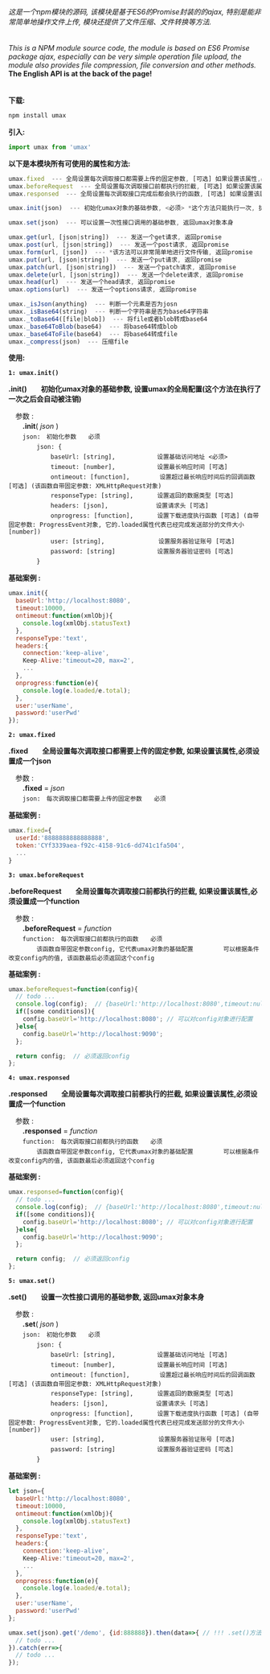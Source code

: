 *这是一个npm模块的源码, 该模块是基于ES6的Promise封装的的ajax, 特别是能非常简单地操作文件上传, 模块还提供了文件压缩、文件转换等方法.*
　<br><br><br>
*This is a NPM module source code, the module is based on ES6 Promise package ajax, especially can be very simple operation file upload, the module also provides file compression, file conversion and other methods.*
**The English API is at the back of the page!**<br><br><br>
**下载:**

```javascript
npm install umax
```

**引入:**

```javascript
import umax from 'umax'
```

**以下是本模块所有可使用的属性和方法:**

```javascript
umax.fixed  --- 全局设置每次调取接口都需要上传的固定参数, [可选] 如果设置该属性,必须设置成一个json
umax.beforeRequest  --- 全局设置每次调取接口前都执行的拦截, [可选] 如果设置该属性, 必须设置成一个function
umax.responsed  --- 全局设置每次调取接口完成后都会执行的函数, [可选] 如果设置该属性, 必须设置成一个function

umax.init(json)  --- 初始化umax对象的基础参数, <必须> *这个方法只能执行一次, 执行完之后会被自动注销

umax.set(json)  --- 可以设置一次性接口调用的基础参数, 返回umax对象本身

umax.get(url, [json|string])  --- 发送一个get请求, 返回promise
umax.post(url, [json|string])  --- 发送一个post请求, 返回promise
umax.form(url, [json])  --- *该方法可以非常简单地进行文件传输, 返回promise
umax.put(url, [json|string])  --- 发送一个put请求, 返回promise
umax.patch(url, [json|string])  --- 发送一个patch请求, 返回promise
umax.delete(url, [json|string])  --- 发送一个delete请求, 返回promise
umax.head(url)  --- 发送一个head请求, 返回promise
umax.options(url)  --- 发送一个options请求, 返回promise

umax._isJson(anything)  --- 判断一个元素是否为josn
umax._isBase64(string)  --- 判断一个字符串是否为base64字符串
umax._toBase64([file|blob])  --- 将file或者blob转成base64
umax._base64ToBlob(base64)  --- 将base64转成blob
umax._base64ToFile(base64)  --- 将base64转成file
umax._compress(json)  --- 压缩file
```

**使用:**

****`1: umax.init()`****

**.init()　　初始化umax对象的基础参数, 设置umax的全局配置(这个方法在执行了一次之后会自动被注销)**

　参数 :<br>
　　**.init**( *json* )<br>
　　`json:　初始化参数　　必须`<br>
　　　　`json: {`<br>
　　　　　　`baseUrl: [string],　　　　　　　设置基础访问地址 <必须>`<br>
　　　　　　`timeout: [number],　　　　　　　设置最长响应时间 [可选]`<br>
　　　　　　`ontimeout: [function],　　　　　设置超过最长响应时间后的回调函数 [可选] (该函数自带固定参数: XMLHttpRequest对象)`<br>
　　　　　　`responseType: [string],　　　　设置返回的数据类型 [可选]`<br>
　　　　　　`headers: [json],　　　　　　　　设置请求头 [可选]`<br>
　　　　　　`onprogress: [function],　　　　设置下载进度执行函数 [可选] (自带固定参数: ProgressEvent对象, 它的.loaded属性代表已经完成发送部分的文件大小[number])`<br>
　　　　　　`user: [string],　　　　　　　　　设置服务器验证账号 [可选]`<br>
　　　　　　`password: [string]　　　　　　　设置服务器验证密码 [可选]`<br>
　　　　`}`<br>

**基础案例 :**
```javascript
umax.init({
  baseUrl:'http://localhost:8080',
  timeout:10000,
  ontimeout:function(xmlObj){
    console.log(xmlObj.statusText)
  },
  responseType:'text',
  headers:{
    connection:'keep-alive',
    Keep-Alive:'timeout=20, max=2',
    ...
  },
  onprogress:function(e){
    console.log(e.loaded/e.total);
  },
  user:'userName',
  password:'userPwd'
});
```

**`2: umax.fixed`**

**.fixed　　全局设置每次调取接口都需要上传的固定参数, 如果设置该属性,必须设置成一个json**

　参数 :<br>
　　**.fixed** = *json*<br>
　　`json:　每次调取接口都需要上传的固定参数　　必须`<br>

**基础案例 :**
```javascript
umax.fixed={
  userId:'8888888888888888',
  token:'CYf3339aea-f92c-4158-91c6-dd741c1fa504',
  ...
}
```

**`3: umax.beforeRequest`**

**.beforeRequest　　全局设置每次调取接口前都执行的拦截, 如果设置该属性,必须设置成一个function**

　参数 :<br>
　　**.beforeRequest** = *function*<br>
　　`function:　每次调取接口前都执行的函数　　必须`<br>
　　　　`该函数自带固定参数config, 它代表umax对象的基础配置`
　　　　`可以根据条件改变config内的值, 该函数最后必须返回这个config`

**基础案例 :**
```javascript
umax.beforeRequest=function(config){
  // todo ...
  console.log(config);  // {baseUrl:'http://localhost:8080',timeout:null,ontimeout:null,responseType:'',headers:null,onprogress:null,user:null,password:null}
  if([some conditions]){
    config.baseUrl='http://localhost:8080'; // 可以对config对象进行配置
  }else{
    config.baseUrl='http://localhost:9090';
  };

  return config;  // 必须返回config
};
```

**`4: umax.responsed`**

**.responsed　　全局设置每次调取接口前都执行的拦截, 如果设置该属性,必须设置成一个function**

　参数 :<br>
　　**.responsed** = *function*<br>
　　`function:　每次调取接口前都执行的函数　　必须`<br>
　　　　`该函数自带固定参数config, 它代表umax对象的基础配置`
　　　　`可以根据条件改变config内的值, 该函数最后必须返回这个config`

**基础案例 :**
```javascript
umax.responsed=function(config){
  // todo ...
  console.log(config);  // {baseUrl:'http://localhost:8080',timeout:null,ontimeout:null,responseType:'',headers:null,onprogress:null,user:null,password:null}
  if([some conditions]){
    config.baseUrl='http://localhost:8080'; // 可以对config对象进行配置
  }else{
    config.baseUrl='http://localhost:9090';
  };

  return config;  // 必须返回config
};
```

**`5: umax.set()`**

**.set()　　设置一次性接口调用的基础参数, 返回umax对象本身**

　参数 :<br>
　　**.set**( *json* )<br>
　　`json:　初始化参数　　必须`<br>
　　　　`json: {`<br>
　　　　　　`baseUrl: [string],　　　　　　　设置基础访问地址 [可选]`<br>
　　　　　　`timeout: [number],　　　　　　　设置最长响应时间 [可选]`<br>
　　　　　　`ontimeout: [function],　　　　　设置超过最长响应时间后的回调函数 [可选] (该函数自带固定参数: XMLHttpRequest对象)`<br>
　　　　　　`responseType: [string],　　　　设置返回的数据类型 [可选]`<br>
　　　　　　`headers: [json],　　　　　　　　设置请求头 [可选]`<br>
　　　　　　`onprogress: [function],　　　　设置下载进度执行函数 [可选] (自带固定参数: ProgressEvent对象, 它的.loaded属性代表已经完成发送部分的文件大小[number])`<br>
　　　　　　`user: [string],　　　　　　　　　设置服务器验证账号 [可选]`<br>
　　　　　　`password: [string]　　　　　　　设置服务器验证密码 [可选]`<br>
　　　　`}`<br>

**基础案例 :**
```javascript
let json={
  baseUrl:'http://localhost:8080',
  timeout:10000,
  ontimeout:function(xmlObj){
    console.log(xmlObj.statusText)
  },
  responseType:'text',
  headers:{
    connection:'keep-alive',
    Keep-Alive:'timeout=20, max=2',
    ...
  },
  onprogress:function(e){
    console.log(e.loaded/e.total);
  },
  user:'userName',
  password:'userPwd'
};

umax.set(json).get('/demo', {id:888888}).then(data=>{ // !!! .set()方法设置的配置只对本次调取接口时有效
  // todo ...
}).catch(err=>{
  // todo ...
});
```
